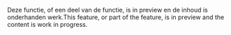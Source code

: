 <span data-ttu-id="9c31e-101">Deze functie, of een deel van de functie, is in preview en de inhoud is onderhanden werk.</span><span class="sxs-lookup"><span data-stu-id="9c31e-101">This feature, or part of the feature, is in preview and the content is work in progress.</span></span>